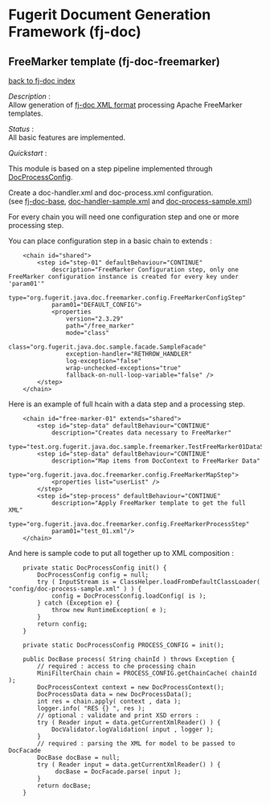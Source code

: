 # Fugerit Document Generation Framework (fj-doc)

## FreeMarker template (fj-doc-freemarker)

[back to fj-doc index](../README.md)

*Description* :  
Allow generation of [fj-doc XML format](https://www.fugerit.org/data/java/doc/xsd/doc-1-1.xsd) processing Apache FreeMarker templates.

*Status* :  
All basic features are implemented.  
  
  
*Quickstart* :

This module is based on a step pipeline implemented through [DocProcessConfig](../fj-doc-base/src/main/java/org/fugerit/java/doc/base/process/DocProcessConfig.java). 

Create a doc-handler.xml and doc-process.xml configuration.  
(see [fj-doc-base](../fj-doc-base/README.md),
[doc-handler-sample.xml](../fj-doc-sample/src/main/resources/config/doc-handler-sample.xml)
and [doc-process-sample.xml](../fj-doc-sample/src/main/resources/config/doc-process-sample.xml))
 
For every chain you will need one configuration step and one or more processing step. 

You can place configuration step in a basic chain to extends : 

```
	<chain id="shared">
		<step id="step-01" defaultBehaviour="CONTINUE"
			description="FreeMarker Configuration step, only one FreeMarker configuration instance is created for every key under 'param01'" 
			type="org.fugerit.java.doc.freemarker.config.FreeMarkerConfigStep"
			param01="DEFAULT_CONFIG">
			<properties 
				version="2.3.29"
				path="/free_marker"
				mode="class" 
				class="org.fugerit.java.doc.sample.facade.SampleFacade"
				exception-handler="RETHROW_HANDLER"
				log-exception="false"
				wrap-unchecked-exceptions="true"
				fallback-on-null-loop-variable="false" />
		</step>
	</chain>
```

Here is an example of full hcain with a data step and a processing step.

```
	<chain id="free-marker-01" extends="shared">
		<step id="step-data" defaultBehaviour="CONTINUE"
			description="Creates data necessary to FreeMarker" 
			type="test.org.fugerit.java.doc.sample.freemarker.TestFreeMarker01DataStep"/>	
		<step id="step-data" defaultBehaviour="CONTINUE"
			description="Map items from DocContext to FreeMarker Data" 
			type="org.fugerit.java.doc.freemarker.config.FreeMarkerMapStep">		
			<properties list="userList" />		
		</step>			
		<step id="step-process" defaultBehaviour="CONTINUE"
			description="Apply FreeMarker template to get the full XML" 
			type="org.fugerit.java.doc.freemarker.config.FreeMarkerProcessStep"
			param01="test_01.xml"/>
	</chain>
```

And here is sample code to put all together up to XML composition : 

```
	private static DocProcessConfig init() {
		DocProcessConfig config = null;
		try ( InputStream is = ClassHelper.loadFromDefaultClassLoader( "config/doc-process-sample.xml" ) ) {
			config = DocProcessConfig.loadConfig( is );
		} catch (Exception e) {
			throw new RuntimeException( e ); 
		}
		return config;
	}
	
	private static DocProcessConfig PROCESS_CONFIG = init();

	public DocBase process( String chainId ) throws Exception {
		// required : access to che processing chain
		MiniFilterChain chain = PROCESS_CONFIG.getChainCache( chainId );
		DocProcessContext context = new DocProcessContext();
		DocProcessData data = new DocProcessData();
		int res = chain.apply( context , data );
		logger.info( "RES {} ", res );
		// optional : validate and print XSD errors : 
		try ( Reader input = data.getCurrentXmlReader() ) {
			DocValidator.logValidation( input , logger );
		}
		// required : parsing the XML for model to be passed to DocFacade
		DocBase docBase = null;
		try ( Reader input = data.getCurrentXmlReader() ) {
			 docBase = DocFacade.parse( input );
		}
		return docBase;
	}
```
